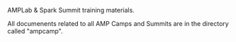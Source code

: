 AMPLab & Spark Summit training materials.

All documenents related to all AMP Camps and Summits are in the directory called "ampcamp".
